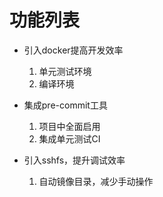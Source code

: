 # 功能列表
+ 引入docker提高开发效率
	1. 单元测试环境
	2. 编译环境
	
+ 集成pre-commit工具
	1. 项目中全面启用
	2. 集成单元测试CI
	
+ 引入sshfs，提升调试效率
	1. 自动镜像目录，减少手动操作